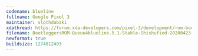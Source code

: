 ```yaml
---
codename: blueline
fullname: Google Pixel 3
maintainer: slothdabski
xdathread: https://forum.xda-developers.com/pixel-3/development/rom-bootleggersrom-3-5-shishufied-t3882432
filename: BootleggersROM-Queue4blueline.5.1-Stable-Shishufied-20200423-141844.zip
newformat: true
buildsize: 1274812493
---
```

